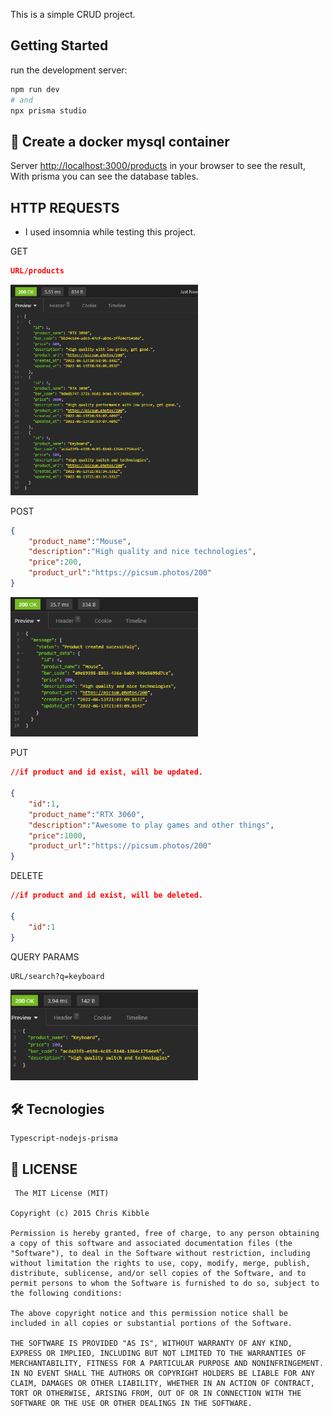 This is a simple CRUD project.

## Getting Started

run the development server:

```bash
npm run dev
# and
npx prisma studio
```

## 🐳 Create a docker mysql container

Server [http://localhost:3000/products](http://localhost:3000/products) in your browser to see the result,
With prisma you can see the database tables.

## HTTP REQUESTS

- I used insomnia while testing this project.

GET

```JSON
URL/products
```

<img width="300px" src="./preview/get.png" alt="Get route"/>

POST

```JSON
{
	"product_name":"Mouse",
	"description":"High quality and nice technologies",
	"price":200,
	"product_url":"https://picsum.photos/200"
}
```

<img width="300px" src="./preview/post.png" alt="Get route"/>

PUT

```JSON
//if product and id exist, will be updated.

{
	"id":1,
	"product_name":"RTX 3060",
	"description":"Awesome to play games and other things",
	"price":1000,
	"product_url":"https://picsum.photos/200"
}

```

DELETE

```JSON
//if product and id exist, will be deleted.

{
	"id":1
}
```

QUERY PARAMS

```url
URL/search?q=keyboard
```

<img width="300px" src="./preview/query.png" alt="Get route"/>

## 🛠️ Tecnologies

```
Typescript-nodejs-prisma

```

## 📝 LICENSE

```
 The MIT License (MIT)

Copyright (c) 2015 Chris Kibble

Permission is hereby granted, free of charge, to any person obtaining a copy of this software and associated documentation files (the "Software"), to deal in the Software without restriction, including without limitation the rights to use, copy, modify, merge, publish, distribute, sublicense, and/or sell copies of the Software, and to permit persons to whom the Software is furnished to do so, subject to the following conditions:

The above copyright notice and this permission notice shall be included in all copies or substantial portions of the Software.

THE SOFTWARE IS PROVIDED "AS IS", WITHOUT WARRANTY OF ANY KIND, EXPRESS OR IMPLIED, INCLUDING BUT NOT LIMITED TO THE WARRANTIES OF MERCHANTABILITY, FITNESS FOR A PARTICULAR PURPOSE AND NONINFRINGEMENT. IN NO EVENT SHALL THE AUTHORS OR COPYRIGHT HOLDERS BE LIABLE FOR ANY CLAIM, DAMAGES OR OTHER LIABILITY, WHETHER IN AN ACTION OF CONTRACT, TORT OR OTHERWISE, ARISING FROM, OUT OF OR IN CONNECTION WITH THE SOFTWARE OR THE USE OR OTHER DEALINGS IN THE SOFTWARE.
```
